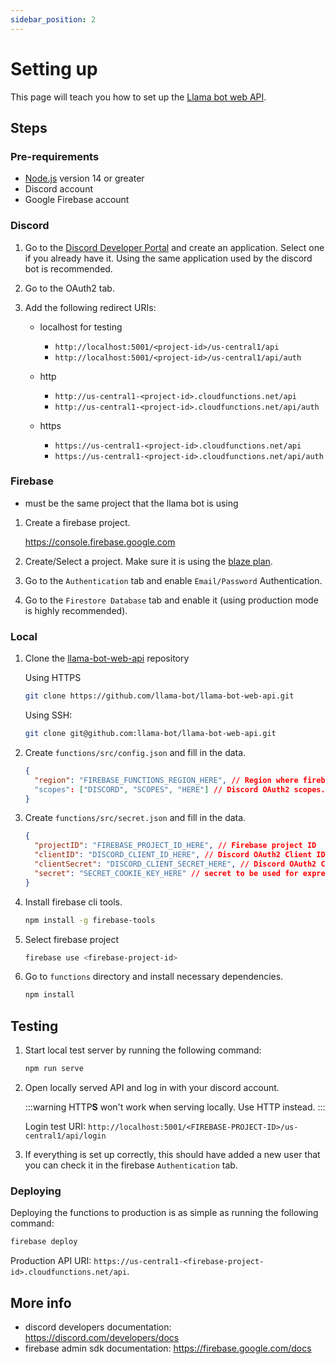```yaml
---
sidebar_position: 2
---
```


# Setting up

This page will teach you how to set up the [Llama bot web API](https://github.com/llama-bot/llama-bot-web-api).

## Steps

### Pre-requirements

- [Node.js](https://nodejs.org) version 14 or greater
- Discord account
- Google Firebase account

### Discord

1. Go to the [Discord Developer Portal](https://discord.com/developers/applications) and create an application. Select one if you already have it. Using the same application used by the discord bot is recommended.
2. Go to the OAuth2 tab.
3. Add the following redirect URIs:

   - localhost for testing

     - `http://localhost:5001/<project-id>/us-central1/api`
     - `http://localhost:5001/<project-id>/us-central1/api/auth`

   - http
     - `http://us-central1-<project-id>.cloudfunctions.net/api`
     - `http://us-central1-<project-id>.cloudfunctions.net/api/auth`
   - https
     - `https://us-central1-<project-id>.cloudfunctions.net/api`
     - `https://us-central1-<project-id>.cloudfunctions.net/api/auth`

### Firebase

- must be the same project that the llama bot is using

1.  Create a firebase project.

    https://console.firebase.google.com

2.  Create/Select a project. Make sure it is using the [blaze plan](https://firebase.google.com/pricing).
3.  Go to the `Authentication` tab and enable `Email/Password` Authentication.
4.  Go to the `Firestore Database` tab and enable it (using production mode is highly recommended).

### Local

1. Clone the [llama-bot-web-api](https://github.com/llama-bot/llama-bot-web-api) repository

   Using HTTPS

   ```bash
   git clone https://github.com/llama-bot/llama-bot-web-api.git
   ```

   Using SSH:

   ```bash
   git clone git@github.com:llama-bot/llama-bot-web-api.git
   ```

2. Create `functions/src/config.json` and fill in the data.

   ```json title="functions/src/config.json"
   {
     "region": "FIREBASE_FUNCTIONS_REGION_HERE", // Region where firebase functions is hosted in. Example: us-central1
     "scopes": ["DISCORD", "SCOPES", "HERE"] // Discord OAuth2 scopes. Example: ["identify", "email"]
   }
   ```

3. Create `functions/src/secret.json` and fill in the data.

   ```json title="functions/src/secret.json"
   {
     "projectID": "FIREBASE_PROJECT_ID_HERE", // Firebase project ID
     "clientID": "DISCORD_CLIENT_ID_HERE", // Discord OAuth2 Client ID
     "clientSecret": "DISCORD_CLIENT_SECRET_HERE", // Discord OAuth2 Client Secret
     "secret": "SECRET_COOKIE_KEY_HERE" // secret to be used for express session
   }
   ```

4. Install firebase cli tools.

   ```bash
   npm install -g firebase-tools
   ```

5. Select firebase project

   ```bash
   firebase use <firebase-project-id>
   ```

6. Go to `functions` directory and install necessary dependencies.

   ```bash
   npm install
   ```

## Testing

1. Start local test server by running the following command:
   ```bash
   npm run serve
   ```
2. Open locally served API and log in with your discord account.

   :::warning
   HTTP**S** won't work when serving locally. Use HTTP instead.
   :::

   Login test URI: `http://localhost:5001/<FIREBASE-PROJECT-ID>/us-central1/api/login`

3. If everything is set up correctly, this should have added a new user that you can check it in the firebase `Authentication` tab.

### Deploying

Deploying the functions to production is as simple as running the following command:

```bash
firebase deploy
```

Production API URI: `https://us-central1-<firebase-project-id>.cloudfunctions.net/api`.

## More info

- discord developers documentation: https://discord.com/developers/docs
- firebase admin sdk documentation: https://firebase.google.com/docs
